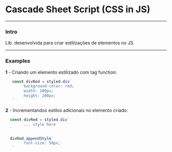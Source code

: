 # Cascade Sheet Script (CSS in JS)
 
 ---

### Intro
Lib. desenvolvida para criar estilizações de elementos no JS.

---

### Examples

**1** - Criando um elemento estilizado com tag function: 

```javascript
   const divRed = styled.div`
        background-color: red;
        width: 200px;
        height: 200px;
   `
```


**2** - Incrementandos estilos adicionais no elemento criado:

```javascript
  const divRed = styled.div`
        ... style here
  `

  divRed.appendStyle`
        font-size: 50px;
   `
```
